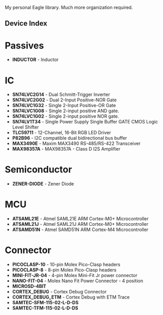 My personal Eagle library. Much more organization required.


Device Index
------------

# Passives
* **INDUCTOR** - Inductor

# IC
* **SN74LVC2G14** - Dual Schmitt-Trigger Inverter
* **SN74LVC2G02** - Dual 2-Input Positive-NOR Gate
* **SN74LVC1G32** - Single 2-Input Positive-OR Gate
* **SN74LVC1G08** - Single 2-input positive AND gate.
* **SN74LVC1G02** - Single 2-input positive NOR gate.
* **SN74LV1T34** - Single Power Supply Single Buffer GATE CMOS Logic Level Shifter
* **TLC59711** - 12-Channel, 16-Bit RGB LED Driver
* **P82B96** - I2C compatible dual bidirectional bus buffer
* **MAX3490E** - Maxim MAX3490 RS-485/RS-422 Transceiver
* **MAX98357A** - MAX98357A - Class D I2S Amplifier

# Semiconductor
* **ZENER-DIODE** - Zener Diode

# MCU
* **ATSAML21E** - Atmel SAML21E ARM Cortex-M0+ Microcontroller
* **ATSAML21J** - Atmel SAML21J ARM Cortex-M0+ Microcontroller
* **ATSAMD51N** - Atmel SAMD51N ARM Cortex-M4 Microcontroller

# Connector
* **PICOCLASP-10** - 10-pin Molex Pico-Clasp headers
* **PICOCLASP-8** - 8-pin Molex Pico-Clasp headers
* **MINI-FIT-JR-04** - 4-pin Molex Mini-Fit Jr power connector
* **NANO-FIT-04** - Molex Nano Fit Power Connector - 4 position
* **MICROSD-4BIT**
* **CORTEX_DEBUG** - Cortex Debug Connector
* **CORTEX_DEBUG_ETM** - Cortex Debug with ETM Trace
* **SAMTEC-SFM-115-02-L-D-DS**
* **SAMTEC-TFM-115-02-L-D-DS**
